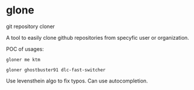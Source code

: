 # glone
git repository cloner

A tool to easily clone github repositories from specyfic user or organization.

POC of usages:

`gloner me ktm`

`gloner ghostbuster91 dlc-fast-switcher`

Use levensthein algo to fix typos.
Can use autocompletion.
